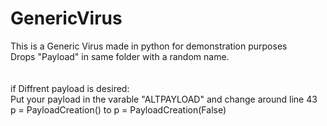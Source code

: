 # GenericVirus
This is a Generic Virus made in python for demonstration purposes <br>
Drops "Payload" in same folder with a random name.<br>
<br><br>
if Diffrent payload is desired:<br>
Put your payload in the varable "ALTPAYLOAD" and change around line 43<br>
p = PayloadCreation() to p = PayloadCreation(False)<br>
